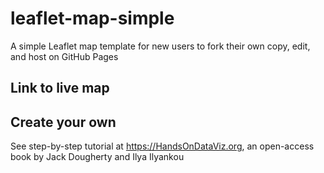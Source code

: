 # leaflet-map-simple
A simple Leaflet map template for new users to fork their own copy, edit, and host on GitHub Pages

## Link to live map

## Create your own
See step-by-step tutorial at https://HandsOnDataViz.org, an open-access book by Jack Dougherty and Ilya Ilyankou
